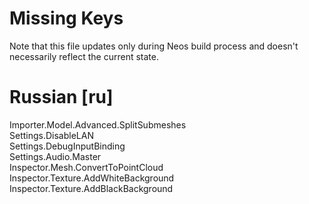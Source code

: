 # Missing Keys
Note that this file updates only during Neos build process and doesn't necessarily reflect the current state.

# Russian [ru]
Importer.Model.Advanced.SplitSubmeshes  
Settings.DisableLAN  
Settings.DebugInputBinding  
Settings.Audio.Master  
Inspector.Mesh.ConvertToPointCloud  
Inspector.Texture.AddWhiteBackground  
Inspector.Texture.AddBlackBackground  

